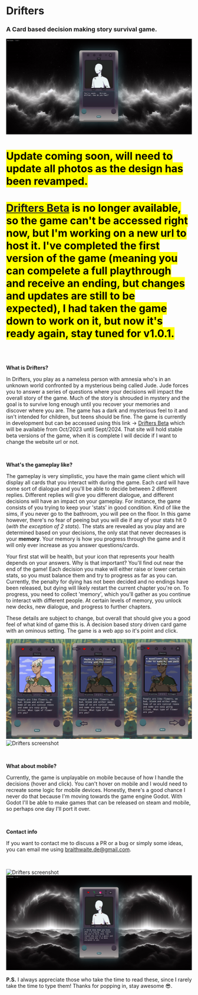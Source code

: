 # Drifters
### A Card based decision making story survival game.

![Drifters screenshot](./src/assets/repo_imgs/tutorial_1.png)

# <mark>Update coming soon, will need to update all photos as the design has been revamped.</mark>
# <mark>[Drifters Beta](http://drifters.website) is no longer available, so the game can't be accessed right now, but I'm working on a new url to host it. I've completed the first version of the game (meaning you can compelete a full playthrough and receive an ending, but changes and updates are still to be expected), I had taken the game down to work on it, but now it's ready again, stay tuned for v1.0.1.</mark>

<br>
<br>

**What is Drifters?**

In Drifters, you play as a nameless person with amnesia who's in an unknown world confronted by a mysterious being called Jude. Jude forces you to answer a series of questions where your decisions will impact the overall story of the game. Much of the story is shrouded in mystery and the goal is to survive long enough until you recover your memories and discover where you are. The game has a dark and mysterious feel to it and isn't intended for children, but teens should be fine. The game is currently in development but can be accessed using this link -> [Drifters Beta](http://drifters.website) which will be available from Oct/2023 until Sept/2024. That site will hold stable beta versions of the game, when it is complete I will decide if I want to change the website url or not.

<br>

**What's the gameplay like?**

The gameplay is very simplistic, you have the main game client which will display all cards that you interact with during the game. Each card will have some sort of dialogue and you'll be able to decide between 2 different replies. Different replies will give you different dialogue, and different decisions will have an impact on your gameplay. For instance, the game consists of you trying to keep your 'stats' in good condition. Kind of like the sims, if you never go to the bathroom, you will pee on the floor. In this game however, there's no fear of peeing but you will die if any of your stats hit 0 (_with the exception of 2 stats_). The stats are revealed as you play and are determined based on your decisions, the only stat that never decreases is your **memory**. Your memory is how you progress through the game and it will only ever increase as you answer questions/cards.

Your first stat will be health, but your icon that represents your health depends on your answers. Why is that important? You'll find out near the end of the game! Each decision you make will either raise or lower certain stats, so you must balance them and try to progress as far as you can. Currently, the penalty for dying has not been decided and no endings have been released, but dying will likely restart the current chapter you're on. To progress, you need to collect 'memory', which you'll gather as you continue to interact with different people. At certain levels of memory, you unlock new decks, new dialogue, and progress to further chapters.

These details are subject to change, but overall that should give you a good feel of what kind of game this is. A decision based story driven card game with an ominous setting. The game is a web app so it's point and click.

![Drifters screenshot](./src/assets/repo_imgs/chapter_1.png)
![Drifters screenshot](./src/assets/repo_imgs/chapter_3.png)

<br>

**What about mobile?**

Currently, the game is unplayable on mobile because of how I handle the decisions (hover and click). You can't hover on mobile and I would need to recreate some logic for mobile devices. Honestly, there's a good chance I never do that because I'm moving towards the game engine Godot. With Godot I'll be able to make games that can be released on steam and mobile, so perhaps one day I'll port it over.

<br>

**Contact info**

If you want to contact me to discuss a PR or a bug or simply some ideas, you can email me using braithwaite.de@gmail.com.

<br>

![Drifters screenshot](./src/assets/repo_imgs/chapter_4.png)
![Drifters screenshot](./src/assets/repo_imgs/final_chapter.png)

**P.S.** I always appreciate those who take the time to read these, since I rarely take the time to type them! Thanks for popping in, stay awesome 😎.

<br>
<br>